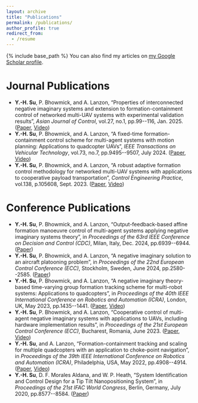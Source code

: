 ```yaml
---
layout: archive
title: "Publications"
permalink: /publications/
author_profile: true
redirect_from:
  - /resume
---
```

{% include base_path %}
You can also find my articles on [my Google Scholar profile](https://scholar.google.com/citations?user=Vu5t0IQAAAAJ&hl=en).

Journal Publications
======
* **Y.-H. Su**, P. Bhowmick, and A. Lanzon, “Properties of interconnected negative imaginary systems and extension to formation-containment control of networked multi-UAV systems with experimental validation results”, *Asian Journal of Control*, vol.27, no.1, pp.99--116, Jan. 2025. ([Paper](https://doi.org/10.1002/asjc.3258), [Video](https://youtu.be/grq0LWp6b98))
* **Y.-H. Su**, P. Bhowmick, and A. Lanzon, “A fixed-time formation-containment control scheme for multi-agent systems with motion planning: Applications to quadcopter UAVs”, *IEEE Transactions on Vehicular Technology*, vol.73, no.7, pp.9495--9507, July 2024. ([Paper](https://ieeexplore.ieee.org/document/10480629), [Video](https://youtu.be/Fv1j05rhDoI))
* **Y.-H. Su**, P. Bhowmick, and A. Lanzon, “A robust adaptive formation control methodology for networked multi-UAV systems with applications to cooperative payload transportation”, *Control Engineering Practice*, vol.138, p.105608, Sept. 2023. ([Paper](https://doi.org/10.1016/j.conengprac.2023.105608), [Video](https://youtu.be/6ZlPhaR3was))


Conference Publications
======
* **Y.-H. Su**, P. Bhowmick, and A. Lanzon, “Output-feedback-based affine formation manoeuvre control of multi-agent systems applying negative imaginary systems theory”, in *Proceedings of the 63rd IEEE Conference on Decision and Control (CDC)*, Milan, Italy, Dec. 2024, pp.6939--6944. ([Paper](https://ieeexplore.ieee.org/document/10886801))
* **Y.-H. Su**, P. Bhowmick, and A. Lanzon, “A negative imaginary solution to an aircraft platooning problem”, in *Proceedings of the 22nd European Control Conference (ECC)*, Stockholm, Sweden, June 2024, pp.2580--2585. ([Paper](https://ieeexplore.ieee.org/document/10591252))
* **Y.-H. Su**, P. Bhowmick, and A. Lanzon, “A negative imaginary theory-based time-varying group formation tracking scheme for multi-robot systems: Applications to quadcopters”, in *Proceedings of the 40th IEEE International Conference on Robotics and Automation (ICRA)*, London, UK, May 2023, pp.1435--1441. ([Paper](https://doi.org/10.1109/ICRA48891.2023.10160850}), [Video](https://youtu.be/yC2_CKE-72A))
* **Y.-H. Su**, P. Bhowmick, and A. Lanzon, “Cooperative control of multi-agent negative imaginary systems with applications to UAVs, including hardware implementation results”, in *Proceedings of the 21st European Control Conference (ECC)*, Bucharest, Romania, June 2023. ([Paper](https://doi.org/10.23919/ECC57647.2023.10178371), [Video](https://youtu.be/5wD7zETI670)) 
* **Y.-H. Su**, and A. Lanzon, “Formation-containment tracking and scaling for multiple quadcopters with an application to choke-point navigation”, in *Proceedings of the 39th IEEE International Conference on Robotics and Automation (ICRA)*, Philadelphia, USA, May 2022, pp.4908--4914. ([Paper](https://doi.org/10.1109/ICRA46639.2022.9812172), [Video](https://youtu.be/V_tbX0zHQ1E))
* **Y.-H. Su**, D. F. Morales Aldana, and W. P. Heath, “System Identification and Control Design for a Tip Tilt Nanopositioning System”, in *Proceedings of the 21st IFAC World Congress*, Berlin, Germany, July 2020, pp.8577--8584. ([Paper](https://doi.org/10.1016/j.ifacol.2020.12.534)) 